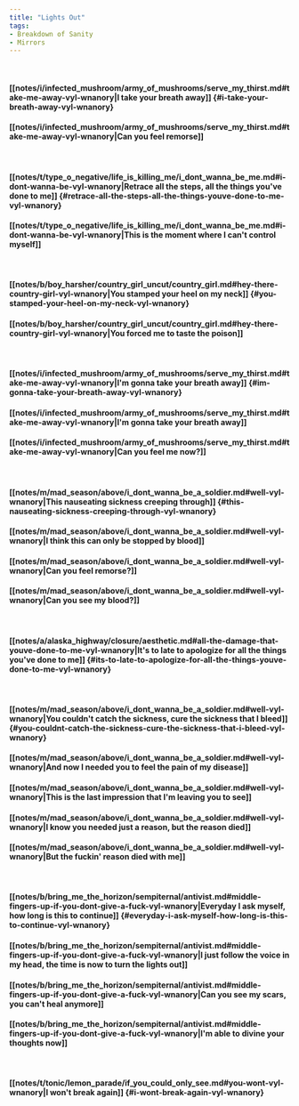 ```yaml
---
title: "Lights Out"
tags:
- Breakdown of Sanity
- Mirrors
---
```

&nbsp;
#### [[notes/i/infected_mushroom/army_of_mushrooms/serve_my_thirst.md#take-me-away-vyl-wnanory|I take your breath away]] {#i-take-your-breath-away-vyl-wnanory}
#### [[notes/i/infected_mushroom/army_of_mushrooms/serve_my_thirst.md#take-me-away-vyl-wnanory|Can you feel remorse]]
&nbsp;
#### [[notes/t/type_o_negative/life_is_killing_me/i_dont_wanna_be_me.md#i-dont-wanna-be-vyl-wnanory|Retrace all the steps, all the things you've done to me]] {#retrace-all-the-steps-all-the-things-youve-done-to-me-vyl-wnanory}
#### [[notes/t/type_o_negative/life_is_killing_me/i_dont_wanna_be_me.md#i-dont-wanna-be-vyl-wnanory|This is the moment where I can't control myself]]
&nbsp;
#### [[notes/b/boy_harsher/country_girl_uncut/country_girl.md#hey-there-country-girl-vyl-wnanory|You stamped your heel on my neck]] {#you-stamped-your-heel-on-my-neck-vyl-wnanory}
#### [[notes/b/boy_harsher/country_girl_uncut/country_girl.md#hey-there-country-girl-vyl-wnanory|You forced me to taste the poison]]
&nbsp;
#### [[notes/i/infected_mushroom/army_of_mushrooms/serve_my_thirst.md#take-me-away-vyl-wnanory|I'm gonna take your breath away]] {#im-gonna-take-your-breath-away-vyl-wnanory}
#### [[notes/i/infected_mushroom/army_of_mushrooms/serve_my_thirst.md#take-me-away-vyl-wnanory|I'm gonna take your breath away]]
#### [[notes/i/infected_mushroom/army_of_mushrooms/serve_my_thirst.md#take-me-away-vyl-wnanory|Can you feel me now?]]
&nbsp;
#### [[notes/m/mad_season/above/i_dont_wanna_be_a_soldier.md#well-vyl-wnanory|This nauseating sickness creeping through]] {#this-nauseating-sickness-creeping-through-vyl-wnanory}
#### [[notes/m/mad_season/above/i_dont_wanna_be_a_soldier.md#well-vyl-wnanory|I think this can only be stopped by blood]]
#### [[notes/m/mad_season/above/i_dont_wanna_be_a_soldier.md#well-vyl-wnanory|Can you feel remorse?]]
#### [[notes/m/mad_season/above/i_dont_wanna_be_a_soldier.md#well-vyl-wnanory|Can you see my blood?]]
&nbsp;
#### [[notes/a/alaska_highway/closure/aesthetic.md#all-the-damage-that-youve-done-to-me-vyl-wnanory|It's to late to apologize for all the things you've done to me]] {#its-to-late-to-apologize-for-all-the-things-youve-done-to-me-vyl-wnanory}
&nbsp;
#### [[notes/m/mad_season/above/i_dont_wanna_be_a_soldier.md#well-vyl-wnanory|You couldn't catch the sickness, cure the sickness that I bleed]] {#you-couldnt-catch-the-sickness-cure-the-sickness-that-i-bleed-vyl-wnanory}
#### [[notes/m/mad_season/above/i_dont_wanna_be_a_soldier.md#well-vyl-wnanory|And now I needed you to feel the pain of my disease]]
#### [[notes/m/mad_season/above/i_dont_wanna_be_a_soldier.md#well-vyl-wnanory|This is the last impression that I'm leaving you to see]]
#### [[notes/m/mad_season/above/i_dont_wanna_be_a_soldier.md#well-vyl-wnanory|I know you needed just a reason, but the reason died]]
#### [[notes/m/mad_season/above/i_dont_wanna_be_a_soldier.md#well-vyl-wnanory|But the fuckin' reason died with me]]
&nbsp;
#### [[notes/b/bring_me_the_horizon/sempiternal/antivist.md#middle-fingers-up-if-you-dont-give-a-fuck-vyl-wnanory|Everyday I ask myself, how long is this to continue]] {#everyday-i-ask-myself-how-long-is-this-to-continue-vyl-wnanory}
#### [[notes/b/bring_me_the_horizon/sempiternal/antivist.md#middle-fingers-up-if-you-dont-give-a-fuck-vyl-wnanory|I just follow the voice in my head, the time is now to turn the lights out]]
#### [[notes/b/bring_me_the_horizon/sempiternal/antivist.md#middle-fingers-up-if-you-dont-give-a-fuck-vyl-wnanory|Can you see my scars, you can't heal anymore]]
#### [[notes/b/bring_me_the_horizon/sempiternal/antivist.md#middle-fingers-up-if-you-dont-give-a-fuck-vyl-wnanory|I'm able to divine your thoughts now]]
&nbsp;
#### [[notes/t/tonic/lemon_parade/if_you_could_only_see.md#you-wont-vyl-wnanory|I won't break again]] {#i-wont-break-again-vyl-wnanory}
